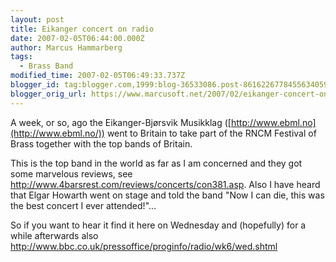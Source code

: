 ```yaml
---
layout: post
title: Eikanger concert on radio
date: 2007-02-05T06:44:00.000Z
author: Marcus Hammarberg
tags:
  - Brass Band
modified_time: 2007-02-05T06:49:33.737Z
blogger_id: tag:blogger.com,1999:blog-36533086.post-8616226778455634059
blogger_orig_url: https://www.marcusoft.net/2007/02/eikanger-concert-on-radio.html
---
```


A
week, or so, ago the Eikanger-Bjørsvik Musikklag
([http://www.ebml.no](http://www.ebml.no/)) went to Britain to take part
of the RNCM Festival of Brass together with the top bands of Britain.

This is the top band in the world as far as I am concerned and they got
some marvelous reviews, see
<http://www.4barsrest.com/reviews/concerts/con381.asp>. Also I have
heard that Elgar Howarth went on stage and told the band "Now I can die,
this was the best concert I ever attended!"...

So if you want to hear it find it here on Wednesday and (hopefully) for
a while afterwards also
<http://www.bbc.co.uk/pressoffice/proginfo/radio/wk6/wed.shtml>
